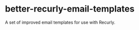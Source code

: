 better-recurly-email-templates
==============================

A set of improved email templates for use with Recurly.
